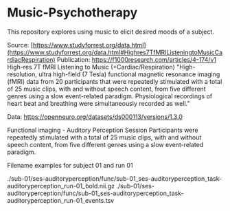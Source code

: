 # Music-Psychotherapy
This repository explores using music to elicit desired moods of a subject.

Source:  [https://www.studyforrest.org/data.html](https://www.studyforrest.org/data.html#Highres7TfMRIListeningtoMusicCardiacRespiration)
Publication:  https://f1000research.com/articles/4-174/v1
High-res 7T fMRI Listening to Music (+Cardiac/Respiration)
"High-resolution, ultra high-field (7 Tesla) functional magnetic resonance imaging (fMRI) data from 20 participants that were repeatedly stimulated with a total of 25 music clips, with and without speech content, from five different genres using a slow event-related paradigm. Physiological recordings of heart beat and breathing were simultaneously recorded as well."

Data:  https://openneuro.org/datasets/ds000113/versions/1.3.0

Functional imaging - Auditory Perception Session
Participants were repeatedly stimulated with a total of 25 music clips, with and without speech content, from five different genres using a slow event-related paradigm.

Filename examples for subject 01 and run 01

./sub-01/ses-auditoryperception/func/sub-01_ses-auditoryperception_task-auditoryperception_run-01_bold.nii.gz ./sub-01/ses-auditoryperception/func/sub-01_ses-auditoryperception_task-auditoryperception_run-01_events.tsv
